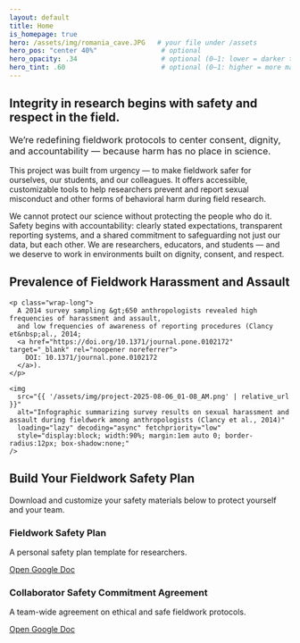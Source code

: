 ```yaml
---
layout: default
title: Home
is_homepage: true
hero: /assets/img/romania_cave.JPG   # your file under /assets
hero_pos: "center 40%"                # optional
hero_opacity: .34                     # optional (0–1: lower = darker tint / more visible photo)
hero_tint: .60                        # optional (0–1: higher = more maroon overlay)
---
```


<section class="main-section">
  <h2 style="color:var(--accent);"><strong>Integrity in research begins with safety and respect in the field.</style></strong></h2>
  <h3 style="margin-top: 0.5em; font-weight: normal;">
    We’re redefining fieldwork protocols to center consent, dignity, and accountability — because harm has no place in science.
  </h3>
  <p>
    This project was built from urgency — to make fieldwork safer for ourselves, our students, and our colleagues.
    It offers accessible, customizable tools to help researchers prevent and report sexual misconduct and other forms of behavioral harm during field research.
  </p>
  <p>
    We cannot protect our science without protecting the people who do it. Safety begins with accountability:
    clearly stated expectations, transparent reporting systems, and a shared commitment to safeguarding not just our data, but each other.
    We are researchers, educators, and students — and we deserve to work in environments built on dignity, consent, and respect.
  </p>
</section>

<section class="main-section">
  <div class="docs-container prevalence">
    <h2>Prevalence of Fieldwork Harassment and Assault</h2>

    <p class="wrap-long">
      A 2014 survey sampling &gt;650 anthropologists revealed high frequencies of harassment and assault,
      and low frequencies of awareness of reporting procedures (Clancy et&nbsp;al., 2014;
      <a href="https://doi.org/10.1371/journal.pone.0102172" target="_blank" rel="noopener noreferrer">
        DOI: 10.1371/journal.pone.0102172
      </a>).
    </p>

    <img
      src="{{ '/assets/img/project-2025-08-06_01-08_AM.png' | relative_url }}"
      alt="Infographic summarizing survey results on sexual harassment and assault during fieldwork among anthropologists (Clancy et al., 2014)"
      loading="lazy" decoding="async" fetchpriority="low"
      style="display:block; width:90%; margin:1em auto 0; border-radius:12px; box-shadow:none;"
    />
  </div>
</section>

<section class="main-section">
  <div class="docs-container safety-plan">
    <h2>Build Your Fieldwork Safety Plan</h2>
    <p>Download and customize your safety materials below to protect yourself and your team.</p>
    <div class="doc-links">
      <div class="doc-card">
        <h3>Fieldwork Safety Plan</h3>
        <p>A personal safety plan template for researchers.</p>
        <a href="https://docs.google.com/document/d/1OkEMW4VhpsccA_VZTTEvgBBq5vs0mCOEDg9Xk6f34Ss/edit?usp=sharing"
           target="_blank" rel="noopener noreferrer">Open Google Doc</a>
      </div>
      <div class="doc-card">
        <h3>Collaborator Safety Commitment Agreement</h3>
        <p>A team-wide agreement on ethical and safe fieldwork protocols.</p>
        <a href="https://docs.google.com/document/d/18SmymYAFKUz_drbDhcsx8NWaiNG6-SQflWPj0OaZ76c/edit?usp=sharing"
           target="_blank" rel="noopener noreferrer">Open Google Doc</a>
      </div>
    </div>
  </div>
</section>
